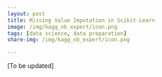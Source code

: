 ```yaml
---
layout: post
title: Missing Value Imputation in Scikit-Learn
image: /img/kagg_nb_expert/icon.png
tags: [data science, data preparation]
share-img: /img/kagg_nb_expert/icon.png

---
```


[To be updated]